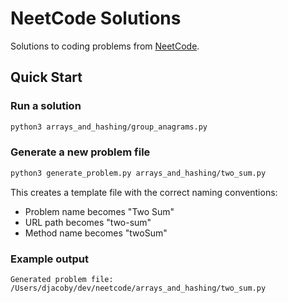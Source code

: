 # NeetCode Solutions

Solutions to coding problems from [NeetCode](https://neetcode.io/).

## Quick Start

### Run a solution

```bash
python3 arrays_and_hashing/group_anagrams.py
```

### Generate a new problem file

```bash
python3 generate_problem.py arrays_and_hashing/two_sum.py
```

This creates a template file with the correct naming conventions:

- Problem name becomes "Two Sum"
- URL path becomes "two-sum"
- Method name becomes "twoSum"

### Example output

```
Generated problem file: /Users/djacoby/dev/neetcode/arrays_and_hashing/two_sum.py
```
